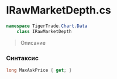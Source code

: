 
# IRawMarketDepth.cs
```csharp
namespace TigerTrade.Chart.Data  
    class IRawMarketDepth
```

> Описание

### Синтаксис
```csharp
long MaxAskPrice { get; }
```
